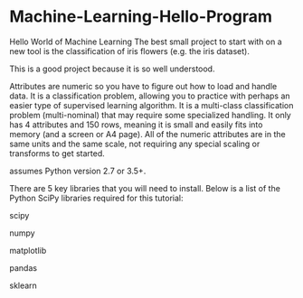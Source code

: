 # Machine-Learning-Hello-Program
Hello World of Machine Learning
The best small project to start with on a new tool is the classification of iris flowers (e.g. the iris dataset).

This is a good project because it is so well understood.

Attributes are numeric so you have to figure out how to load and handle data.
It is a classification problem, allowing you to practice with perhaps an easier type of supervised learning algorithm.
It is a multi-class classification problem (multi-nominal) that may require some specialized handling.
It only has 4 attributes and 150 rows, meaning it is small and easily fits into memory (and a screen or A4 page).
All of the numeric attributes are in the same units and the same scale, not requiring any special scaling or transforms to get started.

assumes Python version 2.7 or 3.5+.

There are 5 key libraries that you will need to install. Below is a list of the Python SciPy libraries required for this tutorial:

scipy

numpy

matplotlib

pandas

sklearn


